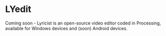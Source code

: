 # LYedit
Coming soon - Lyricist is an open-source video editor coded in Processing, available for Windows devices and (soon) Android devices.
